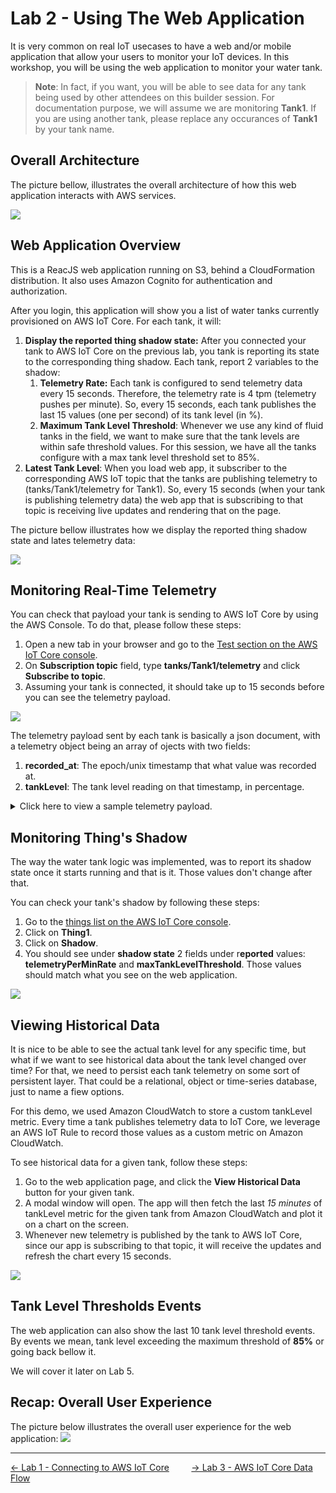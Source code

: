 # Lab 2 - Using The Web Application
It is very common on real IoT usecases to have a web and/or mobile application that allow your users to monitor your IoT devices. In this workshop, you will be using the web application to monitor your water tank.

> **Note**: In fact, if you want, you will be able to see data for any tank being used by other attendees on this builder session. For documentation purpose, we will assume we are monitoring **Tank1**. If you are using another tank, please replace any occurances of **Tank1** by your tank name. 

## Overall Architecture
The picture bellow, illustrates the overall architecture of how this web application interacts with AWS services.

![](../imgs/lab2/fig1.png)

## Web Application Overview
This is a ReacJS web application running on S3, behind a CloudFormation distribution. It also uses Amazon Cognito for authentication and authorization.

After you login, this application will show you a list of water tanks currently provisioned on AWS IoT Core. For each tank, it will:

1. **Display the reported thing shadow state:** After you connected your tank to AWS IoT Core on the previous lab, you tank is reporting its state to the corresponding thing shadow. Each tank, report 2 variables to the shadow:
   1. **Telemetry Rate:** Each tank is configured to send telemetry data every 15 seconds. Therefore, the telemetry rate is 4 tpm (telemetry pushes per minute). So, every 15 seconds, each tank publishes the last 15 values (one per second) of its tank level (in %).
   2. **Maximum Tank Level Threshold**: Whenever we use any kind of fluid tanks in the field, we want to make sure that the tank levels are within safe threshold values. For this session, we have all the tanks configure with a max tank level threshold set to 85%.
2. **Latest Tank Level**: When you load web app, it subscriber to the corresponding AWS IoT topic that the tanks are publishing telemetry to (tanks/Tank1/telemetry for Tank1). So, every 15 seconds (when your tank is publishing telemetry data) the web app that is subscribing to that topic is receiving live updates and rendering that on the page.

The picture bellow illustrates how we display the reported thing shadow state and lates telemetry data:

![](../imgs/lab2/fig2.png)


## Monitoring Real-Time Telemetry
You can check that payload your tank is sending to AWS IoT Core by using the AWS Console. To do that, please follow these steps:

1. Open a new tab in your browser and go to the [Test section on the AWS IoT Core console](https://us-east-1.console.aws.amazon.com/iot/home?region=us-east-1#/test).
2. On **Subscription topic** field, type **tanks/Tank1/telemetry** and click **Subscribe to topic**.
3. Assuming your tank is connected, it should take up to 15 seconds before you can see the telemetry payload.

![](../imgs/lab2/fig3.gif)

The telemetry payload sent by each tank is basically a json document, with a telemetry object being an array of ojects with two fields:

1. **recorded_at**: The epoch/unix timestamp that what value was recorded at.
2. **tankLevel**: The tank level reading on that timestamp, in percentage.

<details>
  <summary>Click here to view a sample telemetry payload.</summary>

  ```json
      {
        "telemetry": [
          {
            "recorded_at": 1567730411459,
            "tankLevel": 50
          },
          {
            "recorded_at": 1567730412466,
            "tankLevel": 50
          },
          {
            "recorded_at": 1567730413470,
            "tankLevel": 50
          },
          {
            "recorded_at": 1567730414472,
            "tankLevel": 50
          },
          {
            "recorded_at": 1567730415475,
            "tankLevel": 50
          },
          {
            "recorded_at": 1567730416475,
            "tankLevel": 50
          },
          {
            "recorded_at": 1567730417479,
            "tankLevel": 50
          },
          {
            "recorded_at": 1567730418483,
            "tankLevel": 50
          },
          {
            "recorded_at": 1567730419484,
            "tankLevel": 50
          },
          {
            "recorded_at": 1567730420487,
            "tankLevel": 50
          },
          {
            "recorded_at": 1567730421490,
            "tankLevel": 50
          },
          {
            "recorded_at": 1567730422494,
            "tankLevel": 50
          },
          {
            "recorded_at": 1567730423495,
            "tankLevel": 50
          },
          {
            "recorded_at": 1567730424495,
            "tankLevel": 50
          }
        ]
      }
  ```

</details>

## Monitoring Thing's Shadow
The way the water tank logic was implemented, was to report its shadow state once it starts running and that is it. Those values don't change after that.

You can check your tank's shadow by following these steps:

1. Go to the [things list on the AWS IoT Core console](https://us-east-1.console.aws.amazon.com/iot/home?region=us-east-1#/thinghub).
2. Click on **Thing1**.
3. Click on **Shadow**.
4. You should see under **shadow state** 2 fields under r**eported** values: **telemetryPerMinRate** and **maxTankLevelThreshold**. Those values should match what you see on the web application.

![](../imgs/lab2/fig4.gif)

## Viewing Historical Data
It is nice to be able to see the actual tank level for any specific time, but what if we want to see historical data about the tank level changed over time? For that, we need to persist each tank telemetry on some sort of persistent layer. That could be a relational, object or time-series database, just to name a fiew options.

For this demo, we used Amazon CloudWatch to store a custom tankLevel metric. Every time a tank publishes telemetry data to IoT Core, we leverage an AWS IoT Rule to record those values as a custom metric on Amazon CloudWatch.

To see historical data for a given tank, follow these steps:

1. Go to the web application page, and click the **View Historical Data** button for your given tank.
2. A modal window will open. The app will then fetch the last *15 minutes* of tankLevel metric for the given tank from Amazon CloudWatch and plot it on a chart on the screen.
3. Whenever new telemetry is published by the tank to AWS IoT Core, since our app is subscribing to that topic, it will receive the updates and refresh the chart every 15 seconds.

![](../imgs/lab2/fig5.gif)

## Tank Level Thresholds Events
The web application can also show the last 10 tank level threshold events. By events we mean, tank level exceeding the maximum threshold of **85%** or going back bellow it.

We will cover it later on Lab 5.

## Recap: Overall User Experience
The picture below illustrates the overall user experience for the web application:
![](../imgs/lab2/fig6.gif)

---
[<- Lab 1 - Connecting to AWS IoT Core](1-connecting-wt-iot-core.md)&nbsp;&nbsp;&nbsp;&nbsp;&nbsp;&nbsp;&nbsp;&nbsp;&nbsp;[-> Lab 3 - AWS IoT Core Data Flow](3-iot-core-data-flow.md)
